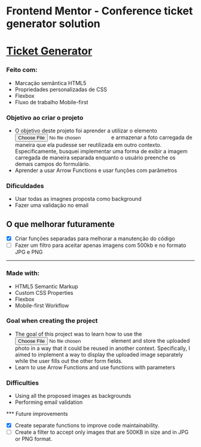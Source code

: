 # Frontend Mentor - Conference ticket generator solution

<h1><a target="_blank" href="https://alyssondemari.github.io/ticket/">Ticket Generator</a></h1>

### Feito com:

- Marcação semântica HTML5
- Propriedades personalizadas de CSS
- Flexbox
- Fluxo de trabalho Mobile-first

### Objetivo ao criar o projeto  

- O objetivo deste projeto foi aprender a utilizar o elemento <input type="file"> e armazenar a foto carregada de maneira que ela pudesse ser reutilizada em outro contexto. Especificamente, busquei implementar uma forma de exibir a imagem carregada de maneira separada enquanto o usuário preenche os demais campos do formulário.
- Aprender a usar Arrow Functions e usar funções com parâmetros 


### Dificuldades 

- Usar todas as imagnes proposta como background
- Fazer uma validação no email 

## O que melhorar futuramente 

- [X] Criar funções separadas para melhorar a manutenção do código
- [ ] Fazer um filtro para aceitar apenas imagens com 500kb e no formato JPG e PNG

<hr>

### Made with:

- HTML5 Semantic Markup
- Custom CSS Properties
- Flexbox
- Mobile-first Workflow

### Goal when creating the project  

- The goal of this project was to learn how to use the <input type="file"> element and store the uploaded photo in a way that it could be reused in another context. Specifically, I aimed to implement a way to display the uploaded image separately while the user fills out the other form fields.
- Learn to use Arrow Functions and use functions with parameters

### Difficulties 

- Using all the proposed images as backgrounds
- Performing email validation 

*** Future improvements
- [X] Create separate functions to improve code maintainability.
- [ ] Create a filter to accept only images that are 500KB in size and in JPG or PNG format.
